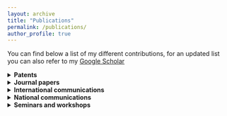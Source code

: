 ```yaml
---
layout: archive
title: "Publications"
permalink: /publications/
author_profile: true
---
```


You can find below a list of my different contributions, for an updated list you can also refer to my [Google Scholar](https://scholar.google.com/citations?user=ZpAauKQAAAAJ&hl=en)

<details>
  <summary><b>Patents</b></summary>

- E. Denimal,  S. Nacivet et J-J. Sinou, _Prédiction d'instabilité de crissement pour une frein de véhicule_, Brevet International PCT/FR2019/052753, November 2019.
- E. Denimal,  S. Nacivet et J-J. Sinou, _Prédiction d'instabilité de crissement pour une frein de véhicule_, Brevet France FR1872222, December 2018. 
</details>

<details>
  <summary><b>Journal papers</b></summary>
  
- A. Mélot, E. Denimal, L. Renson,  _Multi-parametric optimization of bifurcation structures_, Proceedings of the Royal Society A: Mathematical, Physical and Engineering Sciences, [HAL](https://hal.science/hal-04378993).
- A. Bisoi, M. Tüfekci, V. Öztekin, E. Denimal Goy, L. Salles, _Experimental Investigation of Mechanical Properties of Additively Manufactured Fibre-Reinforced Composite Structures for Robotic Applications_, Applied Composite Materials (2023) [DOI](https://doi.org/10.1007/s10443-023-10179-9), **Open Access**.
- E. Denimal, J-J. Sinou, _Efficient parametric study of a stochastic airfoil system based on hybrid surrogate modelling with advanced automatic kriging construction_, European Journal of Mechanics - A/Solids, 104926 (2023) [DOI](https://doi.org/10.1016/j.euromechsol.2023.104926), **Open Access**.
- E. Denimal, L. Renson, C. Wong, L. Salles, _Topology optimisation of friction under-platform dampers using Moving Morphable Components and the Efficient Global Optimization algorithm_, Structural and Multidisciplinary Optimization, 65, 56 (2022), [DOI](https://doi.org/10.1007/s00158-021-03158-w), **Open Access**.
- J-J. Sinou, E. Denimal, _Reliable crack detection in a rotor system with uncertainties via advanced simulation models based on kriging and Polynomial Chaos Expansion_, European Journal of Mechanics - A/Solids, 92, 104451, 2022. [DOI](https://doi.org/10.1016/j.euromechsol.2021.104451)}, **Open Access**.
- Y. Sun, E. Denimal, J. Yuan, L. Salles, _Geometric design of friction ring dampers in blisks using nonlinear modal analysis and Kriging surrogate model_, Structural and Multidisciplinary Optimization,  65, 98 (2022). [DOI](https://doi.org/10.1007/s00158-021-03093-w) [HAL](https://hal.science/hal-03591512/).
- E. Denimal, J-J. Sinou, _Advanced computational technique based on kriging and Polynomial Chaos Expansion for structural stability of mechanical systems with uncertainties_, Journal of Engineering Mathematics, 130, 7 (2021). [DOI](https://doi.org/10.1007/s10665-021-10157-9) [HAL](https://hal.inria.fr/hal-03341899).
- E. Denimal, J-J. Sinou, S. Nacivet, _Prediction of squeal instabilities of a FEM automotive brake with uncertain structural and environmental parameters with an hybrid surrogate model_, Journal of Vibration and Acoustics, 2022, 144(2): 021006. [DOI](https://doi.org/10.1115/1.4051698) [HAL](https://hal.inria.fr/hal-03295984).
- E. Denimal, J-J. Sinou, _Advanced kriging-based surrogate modelling and sensitivity analysis for rotordynamics with uncertainties_, European Journal of Mechanics - A/Solids, 2021, 90:1-20  [DOI](https://doi.org/10.1016/j.euromechsol.2021.104331) [HAL](https://hal.inria.fr/hal-03246852).
- E. Denimal, J-J. Sinou, S. Nacivet, _Prediction and analysis of quasi-periodic solution for friction-induced vibration of an industrial brake system with the Generalized Modal Amplitude Stability Analysis_, Journal of Sound and Vibration, 2021, 506: 116164. [DOI](https://doi.org/10.1016/j.jsv.2021.116164) [HAL](https://hal.inria.fr/hal-03214459v1).
- J. Yuan, A. Fantetti, E. Denimal, S. Bhatnagar, L. Pesaresi, C. Schwingshackl, L. Salles, _Propagation of Friction Parameter Uncertainties in the Nonlinear Dynamic Response of Turbine Blades with Underplatform Dampers_, Mechanical System and Signal Processing, Feb. 2021, [DOI](https://doi.org/10.1016/j.ymssp.2021.107673) [HAL](https://hal.archives-ouvertes.fr/hal-03155798v1).
- Y. Sun, J. Yuan, E. Denimal, L. Salles, _Nonlinear Modal Analysis of Frictional Ring Damper for Compressor Blisk_, ASME. J. Eng. Gas Turbines Power., Jan 2021, [DOI](https://doi.org/10.1115/1.4049761) [HAL](https://hal.archives-ouvertes.fr/hal-03151035v1).
- E. Denimal, C. Wong, L. Salles, L. Pesaresi, _On the efficiency of a conical under-platform damper for turbines_, J. Eng. Gas Turbines Power., Jan. 2021, [DOI](https://doi.org/10.1115/1.4049665) [HAL](https://hal.archives-ouvertes.fr/hal-03108553v2).
- E. Denimal, F. El Haddad, C. Wong, L. Salles, _Topological optimization of under-platform dampers with Moving Morphable Components and global optimization algorithm for frequency response_, J. Eng. Gas Turbines Power., Jan. 2021, [DOI](https://doi.org/10.1115/1.4049666) [HAL](https://hal.archives-ouvertes.fr/hal-03106794v3).
- E. Denimal, J-J. Sinou, S. Nacivet, _Generalised Modal Amplitude Stability Analysis for the prediction of the non-linear dynamic response of mechanical systems subjected to friction-induced vibrations_, Nonlinear Dynamics, 2020, [DOI](https://doi.org/10.1007/s11071-020-05627-1) [HAL](https://hal.archives-ouvertes.fr/hal-02967166).
- Y. Sun, J. Yuan, L. Pesaresi, E. Denimal, L. Salles, _Parameter study and uncertainty quantification of the nonlinear modal properties of frictional dampers_, Journal of Vibration and Acoustic, 2020,  [DOI](https://doi.org/10.1115/1.4046953) [HAL](https://hal.archives-ouvertes.fr/hal-02957549v1).
- E. Denimal, J-J. Sinou, S. Nacivet,_ Influence of structural modifications of automotive brake systems for squeal events with kriging meta-modelling method_, Journal of Sound and Vibration, 2019,  [DOI](https://doi.org/10.1016/j.jsv.2019.114938) [HAL](https://hal.archives-ouvertes.fr/hal-02957521).
- J. Neufond, E. Denimal, E. Rigaud, J. Perret-Liaudet, A. Carbonelli, _Whining noise computation of planetary gear systems induced by the multi-mesh excitations_, Proceeding of the iMeche Part C : Journal of Mechanical Engineering Science, 2019, [DOI](https://doi.org/10.1177/0954406219853313).
- E. Denimal, J-J. Sinou, S. Nacivet and L. Nechak, _Squeal analysis based on the effect and determination of the most influential contacts between the different components of an automotive brake system_, International journal of mechanical sciences, 2019, 151:192-213, [DOI](https://doi.org/10.1016/j.ijmecsci.2018.10.054) [HAL](https://hal.archives-ouvertes.fr/hal-02957511).
- E. Denimal, L. Nechak, J-J. Sinou, J. J. and S. Nacivet, _A novel hybrid surrogate model and its application on a mechanical system subjected to friction-induced vibration_, Journal of Sound and Vibration, 2018, 434:456-474, [DOI](https://doi.org/10.1016/j.jsv.2017.08.005) [HAL](https://hal.inria.fr/hal-02957474)
- E. Denimal, L. Nechak, J-J. Sinou and S. Nacivet, _Kriging Surrogate Models for Predicting the Complex Eigenvalues of Mechanical Systems Subjected to Friction-Induced Vibration_,  Shock and Vibration, 2016, [DOI](https://doi.org/10.1155/2016/3586230), **Open Access**.
</details>

<details>
  <summary><b>International communications</b></summary>

- A. Mélot, \textbf{E. Denimal Goy}, L. Renson, \textit{Nonlinear System Identification With Control-based Continuation Of Bifurcation Curves}, ENOC2024, Delft, Netherlands, 2024.
- A. Mélot, \textbf{E. Denimal Goy}, L. Renson, \textit{Structural Optimization For Controlling Isolated Response Curves}, ENOC2024, Delft, Netherlands, 2024.
- A. Melot, \textbf{E. Denimal}, L. Renson, \textit{Parametric optimization of fold bifurcations}, Nodycon 2023, Roma, Italy. \href{https://inria.hal.science/hal-04166242}{<hal-04166242>}
- A. Cadoret, \textbf{E. Denimal}, J-M. Leroy, J-L Pfister, L. Mevel, \textit{Wind turbine rotor fault detection and localization with anisotropy tracking  based on the local approach}, WESC, Glasgow, 2023.
- \textbf{E. Denimal}, J. Yuan, \textit{Multiscale uncertainty quantification in friction interfaces for structural nonlinear dynamics}, UNCECOMP, Athens, 2023. \href{https://inria.hal.science/hal-04166776}{<hal-04166776>}
- A. Cadoret, \textbf{E. Denimal}, J-M. Leroy, J-L. Pfister, L. Mevel, \textit{Modal-based anisotropy early warning in wind turbine rotor}, IFAC World Congress 2023, July 2023, Yokohama, Japan. \href{https://doi.org/10.1016/j.ifacol.2023.10.529}{<doi>} \href{https://inria.hal.science/hal-04165537}{<hal-04165537>}
- \textbf{E. Denimal}, J. Yuan, \textit{Multiscale uncertainty quantification of complex nonlinear dynamic structures with friction interfaces}, Nodycon 2023, Roma, Italy. \href{https://inria.hal.science/hal-04166228}{<hal-04166228>}
- \textbf{E. Denimal}, S. Gres, \textit{Crack-damage quantification based on stochastic optimization of finite element models with data-driven features}, ISMA 2022, Leuven, Belgium. \href{https://hal.inria.fr/hal-03784406/document}{<hal-03784406>}
- A. Cadoret, \textbf{E. Denimal}, J-M. Leroy, J-L. Pfister, L. Mevel, \textit{Operational modal analysis and fault detection of wind turbine blades using uncertainties on modes shapes}, ISMA 2022, Leuven, Belgium.\href{https://hal.inria.fr/hal-03786767}{<hal-03786767>}
- A. Cadoret, \textbf{E. Denimal}, J-M. Leroy, J-L. Pfister, L. Mevel, \textit{Periodic System Approximation for Operational Modal Analysis of Operating Wind Turbine}, EWSHM 2022, 4-7 July 2022, Palermo, Italy. \href{https://hal.inria.fr/hal-03873668}{<hal-03873668>}
- A. Cadoret, \textbf{E. Denimal}, J-M. Leroy, J-L. Pfister, L. Mevel, \textit{Linear Time Invariant Approximation for Subspace Identification of Linear Periodic Systems Applied to Wind Turbines}, SafeProcess 2022, June 2022, Cyprus. \href{https://hal.inria.fr/hal-03786774}{<hal-03786774>}\href{https://doi.org/10.1016/j.ifacol.2022.07.104}{<doi>}
- V. Barreau, \textbf{E. Denimal}, L. Salles, \textit{Topological optimisation and 3D printing of a Bladed disk}, TurboExpo 2022, June 2022, Rotterdam, The Netherlands.\href{https://hal.archives-ouvertes.fr/hal-03860541}{<hal-03860541>}
- \textbf{E. Denimal}, R. Chevalier, L. Renson, L. Salles, \textit{Shape Optimisation for Friction Dampers with Stress Constraint}, IMAC-XL, Florida, Feb. 2022. \href{https://hal.archives-ouvertes.fr/hal-03655585v1}{<hal-03655585v1>}
- \textbf{E. Denimal}, J-J. Sinou, \textit{Advanced meta-modelling techniques and sensitivity analysis for rotordynamics in an uncertain context}, IMAC-XL, Florida, Feb. 2022. \href{https://hal.archives-ouvertes.fr/hal-03655590v1}{<hal-03655590v1>}
- \textbf{E. Denimal}, L. Renson, L. Salles, \textit{Topological optimisation of friction dampers for nonlinear resonances mitigation}, Nodycon 2021, Italy, Feb. 2021. \href{https://hal.archives-ouvertes.fr/hal-03165602v1}{<hal-03165602v1>}
- Y. Sun, J. Yuan, \textbf{E. Denimal}, L. Salles, \textit{The study of the contact interface for compressor blisk with ring damper using nonlinear modal analysis}, Fourth Chinese International Turbo-machinery Conference, GuangZhou (China), November 2020. \href{https://iopscience.iop.org/article/10.1088/1757-899X/1081/1/012041}{<Link>}
- S. Bhatnagar, J. Yuan,  A. Fantetti, \textbf{E. Denimal}, L. Salles, \textit{Quantification of Uncertainties in Nonlinear vibrations of Aero-engine Turbines with Underplatform Dampers}, ISMA-USD 2020, Leuven (Belgique), 7-9 Septembre 2020. \href{https://hal.archives-ouvertes.fr/hal-03860207}{<hal-03860207>}	
- \textbf{E. Denimal}, F. El Haddad, C. Wong, L. Salles, \textit{Topological optimization of under-platform dampers with Moving Morphable Components and global optimization algorithm for frequency response}, ASME Turbo Expo 2020, London, 22-26 June 2020, Accepted, \textbf{selected for journal}, postponed due to covid-19.
- \textbf{E. Denimal}, C. Wong, L. Salles, L. Pesaresi, \textit{On the efficiency of a conical under-platform damper for turbines}, ASME Turbo Expo 2020, London, 22-26 June 2020,  Accepted, \textbf{selected for journal}, postponed due to covid-19.
- Y. Sun, J. Yuan, \textbf{E. Denimal}, L. Salles, \textit{Numerical Analysis of Frictional Ring Damper for Compressor Blisk Using Nonlinear Modal Analysis}, ASME Turbo Expo 2020, London, 22-26 June 2020, accepted, \textbf{selected for journal}, postponed due to covid-19.
- \textbf{E. Denimal}, F. El-Haddad, L. Salles, \textit{Topological optimisation of vibration levels under periodic load with Moving Morphable Components}, IGA2019, Munich (Allemagne), 18-20 September 2019.
- Y. Sun, J. Yuan, L. Pesaresi, \textbf{E. Denimal}, L. Salles, \textit{Using Complex Nonlinear Normal Mode to Design a Frictional Damper for Bladed Disk}, Seventh International Conference on Nonlinear vibrations, Localization and Energy transfer, Marseille (France),  1-4 July 2019.
- \textbf{E. Denimal}, S. Nacivet, J-J. Sinou, L. Nechak, \textit{A strategy based on genetic algorithm to deal with influent internal contacts}, Eurobrake, La Haye (Pays-Bas), 22-24 mai 2018.
- \textbf{E. Denimal}, S. Nacivet, L. Nechak, J-J. Sinou, \textit{On the influence of multiple contact conditions on brake squeal}, Eurodyn 2017, Sept 2017, Roma, Italy, \newline
Procedia Engineering, 2017, 199, pp.3260-3265, \href{https://doi.org/10.1016/j.proeng.2017.09.355}{<OpenAccess>}.\href{https://hal.archives-ouvertes.fr/hal-03256383v1}{<hal-03256383v1>}
- \textbf{E. Denimal}, L. Nechak, J-J. Sinou, S. Nacivet, \textit{A New Surrogate Modeling Method Associating Generalized Polynomial Chaos Expansion and Kriging for Mechanical Systems Subjected to Friction-Induced Vibration},  IMAC XXXVth, Feb 2017, Los Angeles, California, USA, \newline
Special Topics in Structural Dynamics, Vol. 6, pp. 17-23, \href{http://dx.doi.org/10.1007/978-3-319-53841-9_2}{<Link>}.
</details>

<details>
  <summary><b>National communications</b></summary>

- A. Cadoret, \textbf{E. Denimal}, J-M Leroy, J-L Pfister, L. Mevel, \textit{Détection d'anisotropie d'un rotor d'éolienne par suivi du changement de phase des modes propres}, Congrès Français de Mécanique, Nantes, Sept 2022. \href{https://hal.inria.fr/hal-03859882}{<hal-03859882>}
- \textbf{E. Denimal}, J-J. Sinou, \textit{Méta-modélisation avancée et analyse de sensibilité pour la dynamique des rotors en contexte incertain}, Congrès Français de Mécanique, Nantes, Sept 2022.\href{https://hal.inria.fr/hal-03859895}{<hal-03859895>}
- \textbf{E. Denimal}, L. Renson, L. Salles, \textit{Optimisation topologique d'amortisseurs par frottement pour la réduction des résonances non-linéaires par approches MMC et EGO}, CSMA 2022, Giens, Mai 2022. \href{https://hal.archives-ouvertes.fr/hal-03717948v1}{<hal-03717948v1>}
-  \textbf{E. Denimal}, \textit{Prédiction des instabilités de frottement par méta-modélisation et approches fréquentielles - Application au crissement de frein automobile}, Colloque de Recherche Inter Ecoles Centrales, \textbf{Invit\'ee}, Lyon (France), 18 juin 2019.
-  \textbf{E. Denimal}, \textit{Prédiction des instabilités de frottement par méta-modélisation et approches fréquentielles - Application au crissement de frein automobile}, Colloque national en calcul des structures, \textbf{Invit\'ee} , Giens (France), 13-17 mai 2019.
-  \textbf{E. Denimal}, J-J. Sinou, S. Nacivet, \textit{Mise en place d'une technique numérique pour l'estimation de vibrations non-linéaires auto-entretenues avec frottement - Application à la prédiction du crissement de frein automobile}, Colloque national en calcul des structures, Giens (France), 13-17 mai 2019.\href{https://hal.archives-ouvertes.fr/hal-02449146v1}{<hal-02449146v1>}
-  \textbf{E. Denimal}, S. Nacivet, L. Nechak, J-J. Sinou, \textit{Influence des conditions de contact sur le crissement de frein}, Colloque national en calcul des structures, Giens (France), 15-19 mai 2017. \href{https://hal.archives-ouvertes.fr/hal-01899348v1}{<hal-01899348v1>}
-  \textbf{E. Denimal}, S. Nacivet, L. Nechak, J-J. Sinou, \textit{Influence des états de contact sur le crissement de frein}, Journées Jeunes Chercheurs en Acoustique, Vibration et Bruit, Marseille (France), 17-18 novembre 2016.
-  \textbf{E. Denimal}, A. Carbonelli, J. Perret-Liaudet, E. Rigaud, \textit{Static Transmission Error computation in planetary gears by quadratic optimization}, Journées des Transmissions Mécaniques 2016, Juillet 2016, Lyon.
</details>

<details>
  <summary><b>Seminars and workshops</b></summary>

- A. Cadoret, JL Pfister, JM Leroy, E. Denimal, L. Mevel, \textit{Suivie de santé structurelle d’une éolienne par OMA (Operational Modal Analysis) : application à la détection de défaut du rotor}, Journées Scientifiques de l’Eolien 2024, St Malo, 25-26/01/2024.
- \textbf{E. Denimal}, \textit{Meta-modelling for uncertainty quantification and optimisation in nonlinear structural dynamics}, Strathclyde University (UK), 07/06/2023.
-  \textbf{E. Denimal}, \textit{Structural optimisation of bifurcation diagrams }, 2023 CornerStone Rolls-Royce Conference, \textbf{Invited}, Nottingham University (UK), 26/04/2023.
- \textbf{E. Denimal}, \textit{Surrogate modelling for structural design in nonlinear dynamics - application to friction damping in aircraft application}, Inria Saclay, Platon team, 18/11/2022. %\href{https://team.inria.fr/platon/seminar-enora-denimal-2/}{<Link>}
- \textbf{E. Denimal}, \textit{Propagation d’incertitudes et méta-modélisation pour la prédiction des instabilités de frottement}, Séminaires du GT Dynamique des Structures, IRMAR, Rennes, 04/10/2022.
- \textbf{E. Denimal}, \textit{Shape optimisation: a technical solution for the future of the aircraft industry?}, Journées Environnement et Numérique, Inria Rennes, 20/11/2021.
-  V. Barreau, \textbf{E. Denimal}, L. Salles, \textit{Topological Optimisation of a Bladed Disk}, {2021 CornerStone Prosperity Partnership \& Doctoral Training Conference} - Imperial College London, (United Kingdom), 29/06/2021.
-  \textbf{E. Denimal}, \textit{Topological optimisation of friction dampers based on efficient global optimisation}, {UTP Seminars - Imperial College London, Oxford University, Nottingham University} (United Kingdom), 12/05/2021.
-  \textbf{E. Denimal}, \textit{Meta-mod\'elisation pour la quantification d'incertitudes et l'optimisation de syst\`emes non-lin\'eaires}, {S\'eminaire invit\'ee FEMTO} (Besancon), 28/11/2019.
-  \textbf{E. Denimal}, \textit{Prediction of friction induced vibrations by meta-modelling and frequential approach - Application to automotive squeal noise}, Seminar Imperial College London, 05/06/2019.
-  \textbf{E. Denimal}, \textit{Prédiction des instabilités de frottement par méta-modélisation et approches fréquentielles - Application au crissement de frein automobile}, {Séminaire invitée Inria Rennes}, 26/10/2018.
-  \textbf{E. Denimal}, \textit{Mise en œuvre d'un algorithme génétique et d'une méta-modélisation pour le crissement de frein} , Séminaire PSA Réseau des systèmes dynamiques amortis, non-linéaires et incertains, 15/12/2017.
-  \textbf{E. Denimal}, \textit{Meta-modelling and uncertainties for mechanical systems subjected to friction-induced vibration}, {Séminaire invitée Imperial College London}, 27/09/2017.
-  \textbf{E. Denimal}, \textit{Etudes sur la linéarisation et la méta-modélisation pour la prestation crissement de frein}, Séminaire PSA Réseau des systèmes dynamiques amortis, non-linéaires et incertains, 31/11/2016.
</details>

<!-----
{% if author.googlescholar %}
  You can also find my articles on <u><a href="{{author.googlescholar}}">my Google Scholar profile</a>.</u>
{% endif %}

{% include base_path %}

{% for post in site.publications reversed %}
  {% include archive-single.html %}
{% endfor %}
----->
